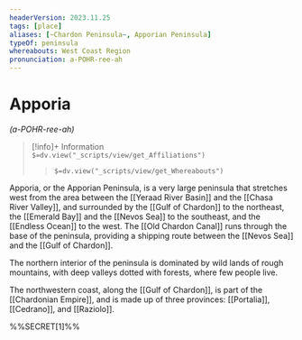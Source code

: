 ```yaml
---
headerVersion: 2023.11.25
tags: [place]
aliases: [~Chardon Peninsula~, Apporian Peninsula]
typeOf: peninsula
whereabouts: West Coast Region
pronunciation: a-POHR-ree-ah
---
```

# Apporia
*(a-POHR-ree-ah)*
>[!info]+ Information  
> `$=dv.view("_scripts/view/get_Affiliations")`  
>> `$=dv.view("_scripts/view/get_Whereabouts")`

Apporia, or the Apporian Peninsula, is a very large peninsula that stretches west from the area between the [[Yeraad River Basin]] and the [[Chasa River Valley]], and surrounded by the [[Gulf of Chardon]] to the northeast, the [[Emerald Bay]] and the [[Nevos Sea]] to the southeast, and the [[Endless Ocean]] to the west. The [[Old Chardon Canal]] runs through the base of the peninsula, providing a shipping route between the [[Nevos Sea]] and the [[Gulf of Chardon]]. 

The northern interior of the peninsula is dominated by wild lands of rough mountains, with deep valleys dotted with forests, where few people live. 

The northwestern coast, along the [[Gulf of Chardon]], is part of the [[Chardonian Empire]], and is made up of three provinces: [[Portalia]], [[Cedrano]], and [[Raziolo]]. 

%%SECRET[1]%%